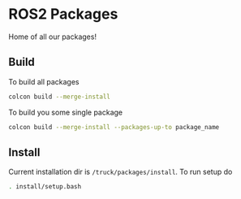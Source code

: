 # ROS2 Packages
Home of all our packages!

## Build

To build all packages

```bash
colcon build --merge-install
```

To build you some single package

```bash
colcon build --merge-install --packages-up-to package_name
```

## Install

Current installation dir is ```/truck/packages/install```. To run setup do

```bash
. install/setup.bash
```

